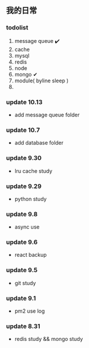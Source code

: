 ## 我的日常

### todolist
1. message queue ✔️
2. cache
3. mysql
4. redis
5. node
6. mongo ✔
7. module( byline sleep )
8. 



### update 10.13
* add message queue folder


### update 10.7
* add database folder


### update 9.30
* lru cache study


### update 9.29
* python study
 

### update 9.8
* async use


### update 9.6
* react backup


### update 9.5
* git study


### update 9.1
* pm2 use log


### update 8.31
* redis study && mongo study


